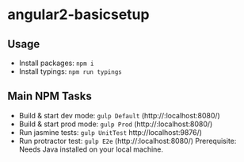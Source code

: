 # angular2-basicsetup

## Usage
* Install packages: `npm i`
* Install typings: `npm run typings`

## Main NPM Tasks
* Build & start dev mode: `gulp Default` (http://:localhost:8080/)
* Build & start prod mode: `gulp Prod` (http://:localhost:8080/)
* Run jasmine tests: `gulp UnitTest` http://localhost:9876/)
* Run protractor test: `gulp E2e` (http://:localhost:8080/) Prerequisite: Needs Java installed on your local machine.

